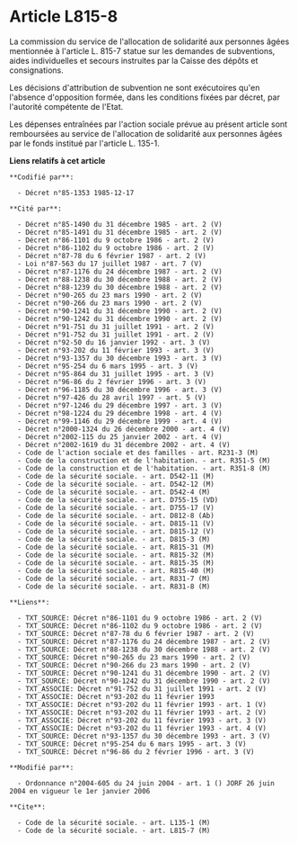# Article L815-8

La commission du service de l'allocation de solidarité aux personnes âgées mentionnée à l'article L. 815-7 statue sur les
demandes de subventions, aides individuelles et secours instruites par la Caisse des dépôts et consignations.

Les décisions d'attribution de subvention ne sont exécutoires qu'en l'absence d'opposition formée, dans les conditions fixées
par décret, par l'autorité compétente de l'Etat.

Les dépenses entraînées par l'action sociale prévue au présent article sont remboursées au service de l'allocation de
solidarité aux personnes âgées par le fonds institué par l'article L. 135-1.

**Liens relatifs à cet article**

	**Codifié par**:

	  - Décret n°85-1353 1985-12-17

	**Cité par**:

	  - Décret n°85-1490 du 31 décembre 1985 - art. 2 (V)
	  - Décret n°85-1491 du 31 décembre 1985 - art. 2 (V)
	  - Décret n°86-1101 du 9 octobre 1986 - art. 2 (V)
	  - Décret n°86-1102 du 9 octobre 1986 - art. 2 (V)
	  - Décret n°87-78 du 6 février 1987 - art. 2 (V)
	  - Loi n°87-563 du 17 juillet 1987 - art. 7 (V)
	  - Décret n°87-1176 du 24 décembre 1987 - art. 2 (V)
	  - Décret n°88-1238 du 30 décembre 1988 - art. 2 (V)
	  - Décret n°88-1239 du 30 décembre 1988 - art. 2 (V)
	  - Décret n°90-265 du 23 mars 1990 - art. 2 (V)
	  - Décret n°90-266 du 23 mars 1990 - art. 2 (V)
	  - Décret n°90-1241 du 31 décembre 1990 - art. 2 (V)
	  - Décret n°90-1242 du 31 décembre 1990 - art. 2 (V)
	  - Décret n°91-751 du 31 juillet 1991 - art. 2 (V)
	  - Décret n°91-752 du 31 juillet 1991 - art. 2 (V)
	  - Décret n°92-50 du 16 janvier 1992 - art. 3 (V)
	  - Décret n°93-202 du 11 février 1993 - art. 3 (V)
	  - Décret n°93-1357 du 30 décembre 1993 - art. 3 (V)
	  - Décret n°95-254 du 6 mars 1995 - art. 3 (V)
	  - Décret n°95-864 du 31 juillet 1995 - art. 3 (V)
	  - Décret n°96-86 du 2 février 1996 - art. 3 (V)
	  - Décret n°96-1185 du 30 décembre 1996 - art. 3 (V)
	  - Décret n°97-426 du 28 avril 1997 - art. 5 (V)
	  - Décret n°97-1246 du 29 décembre 1997 - art. 3 (V)
	  - Décret n°98-1224 du 29 décembre 1998 - art. 4 (V)
	  - Décret n°99-1146 du 29 décembre 1999 - art. 4 (V)
	  - Décret n°2000-1324 du 26 décembre 2000 - art. 4 (V)
	  - Décret n°2002-115 du 25 janvier 2002 - art. 4 (V)
	  - Décret n°2002-1619 du 31 décembre 2002 - art. 4 (V)
	  - Code de l'action sociale et des familles - art. R231-3 (M)
	  - Code de la construction et de l'habitation. - art. R351-5 (M)
	  - Code de la construction et de l'habitation. - art. R351-8 (M)
	  - Code de la sécurité sociale. - art. D542-11 (M)
	  - Code de la sécurité sociale. - art. D542-12 (M)
	  - Code de la sécurité sociale. - art. D542-4 (M)
	  - Code de la sécurité sociale. - art. D755-15 (VD)
	  - Code de la sécurité sociale. - art. D755-17 (V)
	  - Code de la sécurité sociale. - art. D812-8 (Ab)
	  - Code de la sécurité sociale. - art. D815-11 (V)
	  - Code de la sécurité sociale. - art. D815-12 (V)
	  - Code de la sécurité sociale. - art. D815-3 (M)
	  - Code de la sécurité sociale. - art. R815-31 (M)
	  - Code de la sécurité sociale. - art. R815-32 (M)
	  - Code de la sécurité sociale. - art. R815-35 (M)
	  - Code de la sécurité sociale. - art. R815-40 (M)
	  - Code de la sécurité sociale. - art. R831-7 (M)
	  - Code de la sécurité sociale. - art. R831-8 (M)

	**Liens**:

	  - TXT_SOURCE: Décret n°86-1101 du 9 octobre 1986 - art. 2 (V)
	  - TXT_SOURCE: Décret n°86-1102 du 9 octobre 1986 - art. 2 (V)
	  - TXT_SOURCE: Décret n°87-78 du 6 février 1987 - art. 2 (V)
	  - TXT_SOURCE: Décret n°87-1176 du 24 décembre 1987 - art. 2 (V)
	  - TXT_SOURCE: Décret n°88-1238 du 30 décembre 1988 - art. 2 (V)
	  - TXT_SOURCE: Décret n°90-265 du 23 mars 1990 - art. 2 (V)
	  - TXT_SOURCE: Décret n°90-266 du 23 mars 1990 - art. 2 (V)
	  - TXT_SOURCE: Décret n°90-1241 du 31 décembre 1990 - art. 2 (V)
	  - TXT_SOURCE: Décret n°90-1242 du 31 décembre 1990 - art. 2 (V)
	  - TXT_ASSOCIE: Décret n°91-752 du 31 juillet 1991 - art. 2 (V)
	  - TXT_ASSOCIE: Décret n°93-202 du 11 février 1993
	  - TXT_ASSOCIE: Décret n°93-202 du 11 février 1993 - art. 1 (V)
	  - TXT_ASSOCIE: Décret n°93-202 du 11 février 1993 - art. 2 (V)
	  - TXT_ASSOCIE: Décret n°93-202 du 11 février 1993 - art. 3 (V)
	  - TXT_ASSOCIE: Décret n°93-202 du 11 février 1993 - art. 4 (V)
	  - TXT_SOURCE: Décret n°93-1357 du 30 décembre 1993 - art. 3 (V)
	  - TXT_SOURCE: Décret n°95-254 du 6 mars 1995 - art. 3 (V)
	  - TXT_SOURCE: Décret n°96-86 du 2 février 1996 - art. 3 (V)

	**Modifié par**:

	  - Ordonnance n°2004-605 du 24 juin 2004 - art. 1 () JORF 26 juin 2004 en vigueur le 1er janvier 2006

	**Cite**:

	  - Code de la sécurité sociale. - art. L135-1 (M)
	  - Code de la sécurité sociale. - art. L815-7 (M)
